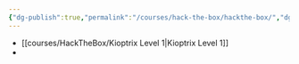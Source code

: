 ```yaml
---
{"dg-publish":true,"permalink":"/courses/hack-the-box/hackthe-box/","dgPassFrontmatter":true,"noteIcon":""}
---
```



- [[courses/HackTheBox/Kioptrix Level 1\|Kioptrix Level 1]]
- 